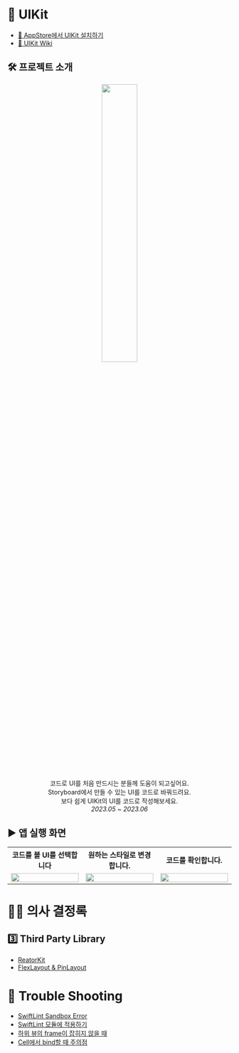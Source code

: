 # 🍎 UIKit

- [🍎 AppStore에서 UIKit 설치하기](apps.apple.com/kr/app/uikit/id6448916109)
- [📑 UIKit Wiki](https://github.com/junbok97/iOS-UIKit/wiki)


## 🛠️ 프로젝트 소개  
<p align="center">
    <img src="https://github.com/junbok97/iOS-UIKit/assets/71696675/cffabc02-721d-423e-a7d0-b1d9b198b8bf" width=40% /> <br>
    코드로 UI를 처음 만드시는 분들께 도움이 되고싶어요.<br>
    Storyboard에서 만들 수 있는 UI를 코드로 바꿔드려요.<br>
    보다 쉽게 UIKit의 UI를 코드로 작성해보세요.<br>
    <i>2023.05 ~ 2023.06</i>
</p>





## ▶️ 앱 실행 화면

<table>
    <tr>
    <th style="width: 33%;">코드를 볼 UI를 선택합니다</th>
    <th style="width: 33%;">원하는 스타일로 변경합니다.</th>
    <th style="width: 33%;">코드를 확인합니다.</th>
  </tr>
  <tr>
    <td><img src="https://github.com/junbok97/iOS-UIKit/assets/71696675/04af8c2b-6de8-4be6-a2ba-8627c8b89914" style="width: 100%;"/></td>
    <td><img src="https://github.com/junbok97/iOS-UIKit/assets/71696675/b724c5c8-05a4-4850-9ad7-d17f91806e93" style="width: 100%;"/></td>
    <td><img src="https://github.com/junbok97/iOS-UIKit/assets/71696675/c67e821d-83e2-483e-98fb-c6628b3c8919" style="width: 100%;"/></td>
  </tr>
</table>


# 🤷🏻 의사 결정록

## 3️⃣ Third Party Library
- [ReatorKit](https://github.com/junbok97/iOS-UIKit/wiki/%5BThird-Party-Library%5D-ReatorKit)
- [FlexLayout & PinLayout](https://github.com/junbok97/iOS-UIKit/wiki/%5BThird-Party-Library%5D-FlexLayout-&-PinLayout)

# 🎯 Trouble Shooting
- [SwiftLint Sandbox Error](https://github.com/junbok97/iOS-UIKit/wiki/%5BTrouble-Shooting%5D-SwiftLint-Sandbox-Error)
- [SwiftLint 모듈에 적용하기](https://github.com/junbok97/iOS-UIKit/wiki/%5BTrouble-Shooting%5D-%1DSwiftLint-%EB%AA%A8%EB%93%88%EC%97%90-%EC%A0%81%EC%9A%A9%ED%95%98%EA%B8%B0)
- [하위 뷰의 frame이 잡히지 않을 때](https://junbok97.tistory.com/319)
- [Cell에서 bind할 때 주의점](https://junbok97.tistory.com/315)


